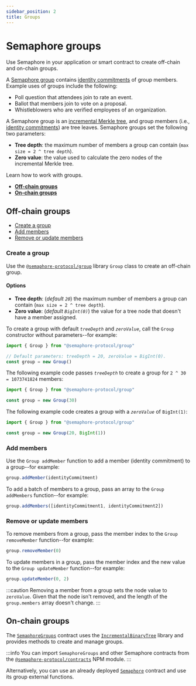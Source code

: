 ```yaml
---
sidebar_position: 2
title: Groups
---
```


# Semaphore groups

<!--Working outline
- What is a group
- What do groups contain
  - Identities
  - Root

- What are they used for
- Create a group
- Use a group
- Add identities
- Remove identities
-->

Use Semaphore in your application or smart contract to create off-chain and on-chain groups.

A [Semaphore group](/docs/glossary/#semaphore-group) contains [identity commitments](/docs/glossary/#identity-commitment) of group members.
Example uses of groups include the following:

-   Poll question that attendees join to rate an event.
-   Ballot that members join to vote on a proposal.
-   Whistleblowers who are verified employees of an organization.

A Semaphore group is an [incremental Merkle tree](/docs/glossary/#incremental-merkle-tree), and group members (i.e., [identity commitments](/docs/glossary/#identity-commitments)) are tree leaves.
Semaphore groups set the following two parameters:

-   **Tree depth**: the maximum number of members a group can contain (`max size = 2 ^ tree depth`).
-   **Zero value**: the value used to calculate the zero nodes of the incremental Merkle tree.

Learn how to work with groups.

-   [**Off-chain groups**](#off-chain-groups)
-   [**On-chain groups**](#on-chain-groups)

## Off-chain groups

-   [Create a group](#create-a-group)
-   [Add members](#add-members)
-   [Remove or update members](#remove-or-update-members)

### Create a group

Use the [`@semaphore-protocol/group`](https://github.com/semaphore-protocol/semaphore/blob/main/packages/group) library `Group` class to create an off-chain group.

#### Options

-   **Tree depth**: (_default `20`_) the maximum number of members a group can contain (`max size = 2 ^ tree depth`).
-   **Zero value**: (_default `BigInt(0)`_) the value for a tree node that doesn't have a member assigned.

To create a group with default _`treeDepth`_ and _`zeroValue`_, call the `Group` constructor without parameters--for example:

```ts
import { Group } from "@semaphore-protocol/group"

// Default parameters: treeDepth = 20, zeroValue = BigInt(0).
const group = new Group()
```

The following example code passes _`treeDepth`_ to create a group for `2 ^ 30 = 1073741824` members:

```ts
import { Group } from "@semaphore-protocol/group"

const group = new Group(30)
```

The following example code creates a group with a _`zeroValue`_ of `BigInt(1)`:

```ts
import { Group } from "@semaphore-protocol/group"

const group = new Group(20, BigInt(1))
```

### Add members

Use the `Group addMember` function to add a member (identity commitment) to a group--for example:

```ts
group.addMember(identityCommitment)
```

To add a batch of members to a group, pass an array to the `Group addMembers` function--for example:

```ts
group.addMembers([identityCommitment1, identityCommitment2])
```

### Remove or update members

To remove members from a group, pass the member index to the `Group removeMember` function--for example:

```ts
group.removeMember(0)
```

To update members in a group, pass the member index and the new value to the `Group updateMember` function--for example:

```ts
group.updateMember(0, 2)
```

:::caution
Removing a member from a group sets the node value to `zeroValue`.
Given that the node isn't removed, and the length of the `group.members` array doesn't change.
:::

## On-chain groups

The [`SemaphoreGroups`](https://github.com/semaphore-protocol/semaphore/tree/main/packages/contracts/base/SemaphoreGroups.sol) contract uses the [`IncrementalBinaryTree`](https://github.com/privacy-scaling-explorations/zk-kit/blob/main/packages/incremental-merkle-tree.sol/contracts/IncrementalBinaryTree.sol) library and provides methods to create and manage groups.

:::info
You can import `SemaphoreGroups` and other Semaphore contracts from the [`@semaphore-protocol/contracts`](https://github.com/semaphore-protocol/semaphore/tree/main/packages/contracts) NPM module.
:::

Alternatively, you can use an already deployed [`Semaphore`](https://github.com/semaphore-protocol/semaphore/blob/main/packages/contracts/Semaphore.sol) contract and use its group external functions.
